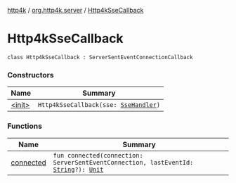 [http4k](../../index.md) / [org.http4k.server](../index.md) / [Http4kSseCallback](./index.md)

# Http4kSseCallback

`class Http4kSseCallback : ServerSentEventConnectionCallback`

### Constructors

| Name | Summary |
|---|---|
| [&lt;init&gt;](-init-.md) | `Http4kSseCallback(sse: `[`SseHandler`](../../org.http4k.sse/-sse-handler.md)`)` |

### Functions

| Name | Summary |
|---|---|
| [connected](connected.md) | `fun connected(connection: ServerSentEventConnection, lastEventId: `[`String`](https://kotlinlang.org/api/latest/jvm/stdlib/kotlin/-string/index.html)`?): `[`Unit`](https://kotlinlang.org/api/latest/jvm/stdlib/kotlin/-unit/index.html) |
